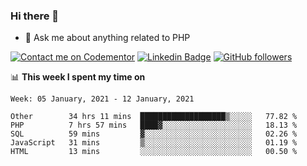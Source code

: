 ### Hi there 👋

<!--
**mustafaculban/mustafaculban** is a ✨ _special_ ✨ repository because its `README.md` (this file) appears on your GitHub profile.

Here are some ideas to get you started:

- 🌱 I’m currently learning ...
- 👯 I’m looking to collaborate on ...
- 🤔 I’m looking for help with ...
- 📫 How to reach me: ...
- 😄 Pronouns: ...
- ⚡ Fun fact: ...

-->
- 💬 Ask me about anything related to PHP

[![Contact me on Codementor](https://www.codementor.io/m-badges/karamusluk/book-session.svg)](https://www.codementor.io/@karamusluk?refer=badge)
[![Linkedin Badge](https://img.shields.io/badge/-Mustafa%20Culban-blue?style=social&logo=Linkedin&logoColor=blue&link=https://www.linkedin.com/in/mustafaculban/)](https://www.linkedin.com/in/mustafaculban/) 
[![GitHub followers](https://img.shields.io/github/followers/karamusluk?label=Follow&style=social)](https://github.com/karamusluk/?tab=follow)


📊 **This week I spent my time on**
<!--START_SECTION:waka-->
```text
Week: 05 January, 2021 - 12 January, 2021

Other        34 hrs 11 mins  ███████████████████▒░░░░░   77.82 % 
PHP          7 hrs 57 mins   ████▓░░░░░░░░░░░░░░░░░░░░   18.13 % 
SQL          59 mins         ▓░░░░░░░░░░░░░░░░░░░░░░░░   02.26 % 
JavaScript   31 mins         ▒░░░░░░░░░░░░░░░░░░░░░░░░   01.19 % 
HTML         13 mins         ░░░░░░░░░░░░░░░░░░░░░░░░░   00.50 % 
```
<!--END_SECTION:waka-->

